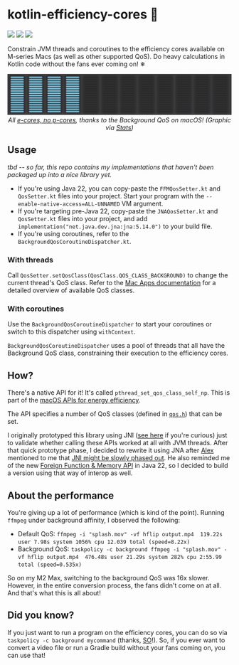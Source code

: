 # kotlin-efficiency-cores 🔋
![](https://img.shields.io/badge/stability-prototype-blue) ![](https://img.shields.io/badge/platform-jvm-red) ![](https://img.shields.io/badge/os-macOS-green)

Constrain JVM threads and coroutines to the efficiency cores available on M-series Macs (as well as other supported QoS). Do heavy calculations in Kotlin code without the fans ever coming on! ❄

<p align="center">
<img src="images/ecores.png">
<i>All <a href="https://developer.apple.com/news/?id=vk3m204o">e-cores, no p-cores</a>, thanks to the Background QoS on macOS! (Graphic via <a href="https://github.com/exelban/stats">Stats</a>)</i>
</p>

## Usage

_tbd -- so far, this repo contains my implementations that haven't been packaged up into a nice library yet._

- If you're using Java 22, you can copy-paste the `FFMQosSetter.kt` and `QosSetter.kt` files into your project. Start your program with the `--enable-native-access=ALL-UNNAMED` VM argument.
- If you're targeting pre-Java 22, copy-paste the `JNAQosSetter.kt` and `QosSetter.kt` files into your project, and add `implementation("net.java.dev.jna:jna:5.14.0")` to your build file.
- If you're using coroutines, refer to the `BackgroundQosCoroutineDispatcher.kt`.

### With threads
Call `QosSetter.setQosClass(QosClass.QOS_CLASS_BACKGROUND)` to change the current thread's QoS class. Refer to the [Mac Apps documentation](https://developer.apple.com/library/archive/documentation/Performance/Conceptual/power_efficiency_guidelines_osx/PrioritizeWorkAtTheTaskLevel.html#//apple_ref/doc/uid/TP40013929-CH35-SW5) for a detailed overview of available QoS classes.

### With coroutines
Use the `BackgroundQosCoroutineDispatcher` to start your coroutines or switch to this dispatcher using `withContext`.

`BackgroundQosCoroutineDispatcher` uses a pool of threads that all have the Background QoS class, constraining their execution to the efficiency cores.

## How?

There's a native API for it! It's called `pthread_set_qos_class_self_np`. This is part of the [macOS APIs for energy efficiency](https://developer.apple.com/library/archive/documentation/Performance/Conceptual/power_efficiency_guidelines_osx/PrioritizeWorkAtTheTaskLevel.html#//apple_ref/doc/uid/TP40013929-CH35-SW46).

The API specifies a number of QoS classes (defined in [`qos.h`](https://opensource.apple.com/source/libpthread/libpthread-218.30.1/sys/qos.h.auto.html)) that can be set.

I originally prototyped this library using JNI ([see here](https://github.com/SebastianAigner/ec-jni) if you're curious) just to validate whether calling these APIs worked at all with JVM threads. After that quick prototype phase, I decided to rewrite it using JNA after [Alex](https://github.com/alllex) mentioned to me that [JNI might be slowly phased out](https://openjdk.org/jeps/472). He also reminded me of the new [Foreign Function & Memory API](https://openjdk.org/jeps/454) in Java 22, so I decided to build a version using that way of interop as well.

## About the performance
You're giving up a lot of performance (which is kind of the point). Running `ffmpeg` under background affinity, I observed the following:
- Default QoS: `ffmpeg -i "splash.mov" -vf hflip output.mp4  119.22s user 7.98s system 1056% cpu 12.039 total (speed=8.22x)`
- Background QoS: `taskpolicy -c background ffmpeg -i "splash.mov" -vf hflip output.mp4  476.48s user 21.29s system 282% cpu 2:55.99 total
(speed=0.535x)`

So on my M2 Max, switching to the background QoS was 16x slower. However, in the entire conversion process, the fans didn't come on at all. And that's what this is all about!

## Did you know?

If you just want to run a program on the efficiency cores, you can do so via `taskpolicy -c background mycommand` (thanks, [SO](https://apple.stackexchange.com/questions/419758/how-to-execute-terminal-command-on-energy-efficient-cores-on-m1-chip)!). So, if you ever want to convert a video file or run a Gradle build without your fans coming on, you can use that!
